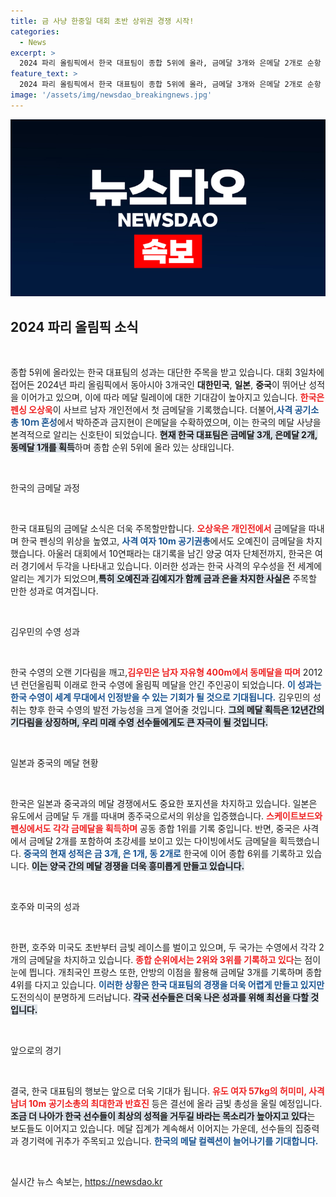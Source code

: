 ```yaml
---
title: 금 사냥 한중일 대회 초반 상위권 경쟁 시작!
categories:
  - News
excerpt: >
  2024 파리 올림픽에서 한국 대표팀이 종합 5위에 올라, 금메달 3개와 은메달 2개로 순항 중이다. 펜싱, 사격, 양궁 등 다양한 종목에서 빛나는 성과를 내며 메달 사냥에 박차를 가하는 한국 팀의 행보를 주목하자!
feature_text: >
  2024 파리 올림픽에서 한국 대표팀이 종합 5위에 올라, 금메달 3개와 은메달 2개로 순항 중이다. 펜싱, 사격, 양궁 등 다양한 종목에서 빛나는 성과를 내며 메달 사냥에 박차를 가하는 한국 팀의 행보를 주목하자!
image: '/assets/img/newsdao_breakingnews.jpg'
---
```


<p><img src="/assets/img/newsdao_breakingnews.jpg" alt="pcversion 속보" /></p>

<h2 data-ke-size="size26">2024 파리 올림픽 소식</h2>

<p data-ke-size="size16">&nbsp;</p>

<p>종합 5위에 올라있는 한국 대표팀의 성과는 대단한 주목을 받고 있습니다. 대회 3일차에 접어든 2024년 파리 올림픽에서 동아시아 3개국인 <b>대한민국</b>, <b>일본</b>, <b>중국</b>이 뛰어난 성적을 이어가고 있으며, 이에 따라 메달 릴레이에 대한 기대감이 높아지고 있습니다. <b><span style="color: #ee2323;">한국은 펜싱 오상욱</span></b>이 사브르 남자 개인전에서 첫 금메달을 기록했습니다. 더불어,<b><span style="color: #1a5490;">사격 공기소총 10ｍ 혼성</span></b>에서 박하준과 금지현이 은메달을 수확하였으며, 이는 한국의 메달 사냥을 본격적으로 알리는 신호탄이 되었습니다. <b><span style="background-color: #21538527;">현재 한국 대표팀은 금메달 3개, 은메달 2개, 동메달 1개를 획득</span></b>하며 종합 순위 5위에 올라 있는 상태입니다.</p>

<p data-ke-size="size16">&nbsp;</p>

<p>한국의 금메달 과정 </p>

<p data-ke-size="size16">&nbsp;</p>

<p>한국 대표팀의 금메달 소식은 더욱 주목할만합니다. <b><span style="color: #ee2323;">오상욱은 개인전에서</span></b> 금메달을 따내며 한국 펜싱의 위상을 높였고, <b><span style="color: #1a5490;">사격 여자 10m 공기권총</span></b>에서도 오예진이 금메달을 차지했습니다. 아울러 대회에서 10연패라는 대기록을 남긴 양궁 여자 단체전까지, 한국은 여러 경기에서 두각을 나타내고 있습니다. 이러한 성과는 한국 사격의 우수성을 전 세계에 알리는 계기가 되었으며,<b><span style="background-color: #21538527;">특히 오예진과 김예지가 함께 금과 은을 차지한 사실은</span></b> 주목할 만한 성과로 여겨집니다.</p>

<p data-ke-size="size16">&nbsp;</p>

<p>김우민의 수영 성과</p>

<p data-ke-size="size16">&nbsp;</p>

<p>한국 수영의 오랜 기다림을 깨고,<b><span style="color: #ee2323;">김우민은 남자 자유형 400m에서 동메달을 따며</span></b> 2012년 런던올림픽 이래로 한국 수영에 올림픽 메달을 안긴 주인공이 되었습니다. <b><span style="color: #1a5490;">이 성과는 한국 수영이 세계 무대에서 인정받을 수 있는 기회가 될 것으로 기대됩니다.</span></b> 김우민의 성취는 향후 한국 수영의 발전 가능성을 크게 열어줄 것입니다. <b><span style="background-color: #21538527;">그의 메달 획득은 12년간의 기다림을 상징하며, 우리 미래 수영 선수들에게도 큰 자극이 될 것입니다.</span></b></p>

<p data-ke-size="size16">&nbsp;</p>

<p>일본과 중국의 메달 현황</p>

<p data-ke-size="size16">&nbsp;</p>

<p>한국은 일본과 중국과의 메달 경쟁에서도 중요한 포지션을 차지하고 있습니다. 일본은 유도에서 금메달 두 개를 따내며 종주국으로서의 위상을 입증했습니다. <b><span style="color: #ee2323;">스케이트보드와 펜싱에서도 각각 금메달을 획득하며</span></b> 공동 종합 1위를 기록 중입니다. 반면, 중국은 사격에서 금메달 2개를 포함하여 초강세를 보이고 있는 다이빙에서도 금메달을 획득했습니다. <b><span style="color: #1a5490;">중국의 현재 성적은 금 3개, 은 1개, 동 2개로</span></b> 한국에 이어 종합 6위를 기록하고 있습니다. <b><span style="background-color: #21538527;">이는 양국 간의 메달 경쟁을 더욱 흥미롭게 만들고 있습니다.</span></b></p>

<p data-ke-size="size16">&nbsp;</p>

<p>호주와 미국의 성과</p>

<p data-ke-size="size16">&nbsp;</p>

<p>한편, 호주와 미국도 초반부터 금빛 레이스를 벌이고 있으며, 두 국가는 수영에서 각각 2개의 금메달을 차지하고 있습니다. <b><span style="color: #ee2323;">종합 순위에서는 2위와 3위를 기록하고 있다</span></b>는 점이 눈에 띕니다. 개최국인 프랑스 또한, 안방의 이점을 활용해 금메달 3개를 기록하며 종합 4위를 다지고 있습니다. <b><span style="color: #1a5490;">이러한 상황은 한국 대표팀의 경쟁을 더욱 어렵게 만들고 있지만</span></b> 도전의식이 분명하게 드러납니다. <b><span style="background-color: #21538527;">각국 선수들은 더욱 나은 성과를 위해 최선을 다할 것입니다.</span></b></p>

<p data-ke-size="size16">&nbsp;</p>

<p>앞으로의 경기 </p>

<p data-ke-size="size16">&nbsp;</p>

<p>결국, 한국 대표팀의 행보는 앞으로 더욱 기대가 됩니다. <b><span style="color: #ee2323;">유도 여자 57kg의 허미미, 사격 남녀 10m 공기소총의 최대한과 반효진</span></b> 등은 결선에 올라 금빛 총성을 울릴 예정입니다. <b><span style="background-color: #21538527;">조금 더 나아가 한국 선수들이 최상의 성적을 거두길 바라는 목소리가 높아지고 있다</span></b>는 보도들도 이어지고 있습니다. 메달 집계가 계속해서 이어지는 가운데, 선수들의 집중력과 경기력에 귀추가 주목되고 있습니다. <b><span style="color: #1a5490;">한국의 메달 컬렉션이 늘어나기를 기대합니다.</span></b></p>

<p data-ke-size="size16">&nbsp;</p>
실시간 뉴스 속보는, <a href="https://newsdao.kr" rel="dofollow">https://newsdao.kr</a>


